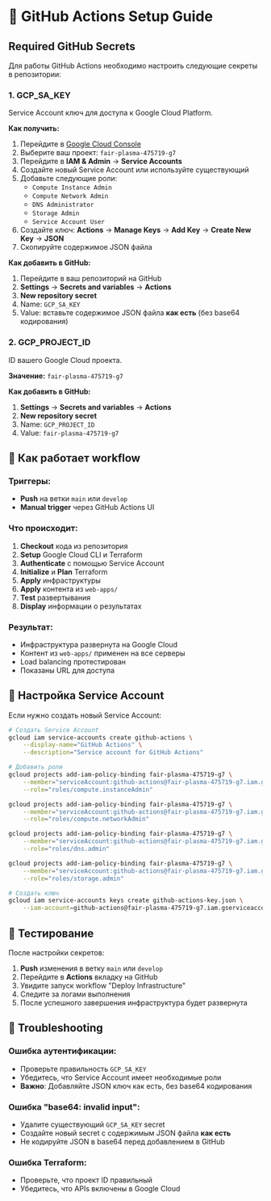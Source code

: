 # 🔐 GitHub Actions Setup Guide

## Required GitHub Secrets

Для работы GitHub Actions необходимо настроить следующие секреты в репозитории:

### 1. GCP_SA_KEY
Service Account ключ для доступа к Google Cloud Platform.

**Как получить:**
1. Перейдите в [Google Cloud Console](https://console.cloud.google.com/)
2. Выберите ваш проект: `fair-plasma-475719-g7`
3. Перейдите в **IAM & Admin** → **Service Accounts**
4. Создайте новый Service Account или используйте существующий
5. Добавьте следующие роли:
   - `Compute Instance Admin`
   - `Compute Network Admin`
   - `DNS Administrator`
   - `Storage Admin`
   - `Service Account User`
6. Создайте ключ: **Actions** → **Manage Keys** → **Add Key** → **Create New Key** → **JSON**
7. Скопируйте содержимое JSON файла

**Как добавить в GitHub:**
1. Перейдите в ваш репозиторий на GitHub
2. **Settings** → **Secrets and variables** → **Actions**
3. **New repository secret**
4. Name: `GCP_SA_KEY`
5. Value: вставьте содержимое JSON файла **как есть** (без base64 кодирования)

### 2. GCP_PROJECT_ID
ID вашего Google Cloud проекта.

**Значение:** `fair-plasma-475719-g7`

**Как добавить в GitHub:**
1. **Settings** → **Secrets and variables** → **Actions**
2. **New repository secret**
3. Name: `GCP_PROJECT_ID`
4. Value: `fair-plasma-475719-g7`

## 🚀 Как работает workflow

### Триггеры:
- **Push** на ветки `main` или `develop`
- **Manual trigger** через GitHub Actions UI

### Что происходит:
1. **Checkout** кода из репозитория
2. **Setup** Google Cloud CLI и Terraform
3. **Authenticate** с помощью Service Account
4. **Initialize** и **Plan** Terraform
5. **Apply** инфраструктуры
6. **Apply** контента из `web-apps/`
7. **Test** развертывания
8. **Display** информации о результатах

### Результат:
- Инфраструктура развернута на Google Cloud
- Контент из `web-apps/` применен на все серверы
- Load balancing протестирован
- Показаны URL для доступа

## 🔧 Настройка Service Account

Если нужно создать новый Service Account:

```bash
# Создать Service Account
gcloud iam service-accounts create github-actions \
    --display-name="GitHub Actions" \
    --description="Service account for GitHub Actions"

# Добавить роли
gcloud projects add-iam-policy-binding fair-plasma-475719-g7 \
    --member="serviceAccount:github-actions@fair-plasma-475719-g7.iam.gserviceaccount.com" \
    --role="roles/compute.instanceAdmin"

gcloud projects add-iam-policy-binding fair-plasma-475719-g7 \
    --member="serviceAccount:github-actions@fair-plasma-475719-g7.iam.gserviceaccount.com" \
    --role="roles/compute.networkAdmin"

gcloud projects add-iam-policy-binding fair-plasma-475719-g7 \
    --member="serviceAccount:github-actions@fair-plasma-475719-g7.iam.gserviceaccount.com" \
    --role="roles/dns.admin"

gcloud projects add-iam-policy-binding fair-plasma-475719-g7 \
    --member="serviceAccount:github-actions@fair-plasma-475719-g7.iam.gserviceaccount.com" \
    --role="roles/storage.admin"

# Создать ключ
gcloud iam service-accounts keys create github-actions-key.json \
    --iam-account=github-actions@fair-plasma-475719-g7.iam.gserviceaccount.com
```

## 🧪 Тестирование

После настройки секретов:

1. **Push** изменения в ветку `main` или `develop`
2. Перейдите в **Actions** вкладку на GitHub
3. Увидите запуск workflow "Deploy Infrastructure"
4. Следите за логами выполнения
5. После успешного завершения инфраструктура будет развернута

## 🚨 Troubleshooting

### Ошибка аутентификации:
- Проверьте правильность `GCP_SA_KEY`
- Убедитесь, что Service Account имеет необходимые роли
- **Важно**: Добавляйте JSON ключ как есть, без base64 кодирования

### Ошибка "base64: invalid input":
- Удалите существующий `GCP_SA_KEY` secret
- Создайте новый secret с содержимым JSON файла **как есть**
- Не кодируйте JSON в base64 перед добавлением в GitHub

### Ошибка Terraform:
- Проверьте, что проект ID правильный
- Убедитесь, что APIs включены в Google Cloud
